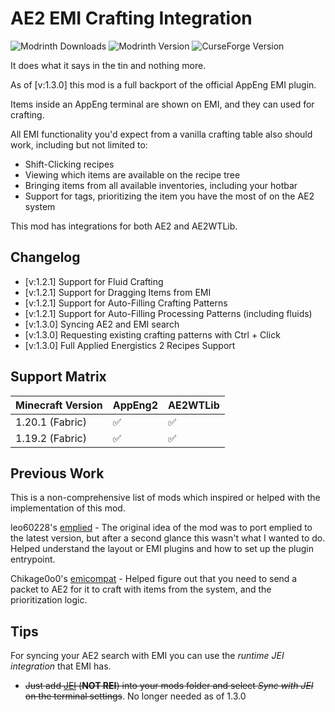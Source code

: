 # AE2 EMI Crafting Integration
![Modrinth Downloads](https://img.shields.io/modrinth/dt/eVAp8Nkw?style=for-the-badge&logo=modrinth)
![Modrinth Version](https://img.shields.io/modrinth/v/eVAp8Nkw?style=for-the-badge&logo=modrinth)
![CurseForge Version](https://img.shields.io/curseforge/v/923210?style=for-the-badge&logo=curseforge)

It does what it says in the tin and nothing more.

As of [v:1.3.0] this mod is a full backport of the official AppEng EMI plugin.

Items inside an AppEng terminal are shown on EMI, and they can used for crafting.

All EMI functionality you'd expect from a vanilla crafting table also should work, including but not limited to:

- Shift-Clicking recipes
- Viewing which items are available on the recipe tree
- Bringing items from all available inventories, including your hotbar
- Support for tags, prioritizing the item you have the most of on the AE2 system

This mod has integrations for both AE2 and AE2WTLib.

## Changelog
- [v:1.2.1] Support for Fluid Crafting
- [v:1.2.1] Support for Dragging Items from EMI
- [v:1.2.1] Support for Auto-Filling Crafting Patterns
- [v:1.2.1] Support for Auto-Filling Processing Patterns (including fluids)
- [v:1.3.0] Syncing AE2 and EMI search
- [v:1.3.0] Requesting existing crafting patterns with Ctrl + Click
- [v:1.3.0] Full Applied Energistics 2 Recipes Support

## Support Matrix

| Minecraft Version | AppEng2 | AE2WTLib |
|-------------------|---------|----------|
| 1.20.1 (Fabric)   | ✅       | ✅        |
| 1.19.2 (Fabric)   | ✅       | ✅        |

## Previous Work

This is a non-comprehensive list of mods which inspired or helped with the implementation of this mod.

leo60228's [emplied](https://modrinth.com/mod/emplied) - The original idea of the mod was to port emplied to the latest
version, but after a second glance this wasn't what I wanted to do. Helped understand the layout or EMI plugins and how
to set up the plugin entrypoint.

Chikage0o0's [emicompat](https://modrinth.com/mod/emicompat) - Helped figure out that you need to send a packet to AE2
for it to craft with items from the system, and the prioritization logic.

## Tips

For syncing your AE2 search with EMI you can use the *runtime JEI integration* that EMI has.

- ~~Just add [JEI](https://modrinth.com/mod/jei) (**NOT REI**) into your mods folder and select *Sync with JEI*
  on the terminal settings~~. No longer needed as of 1.3.0
